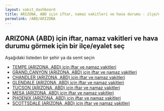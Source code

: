 ```yaml
---
layout: vakit_dashboard
title: ARIZONA, ABD için iftar, namaz vakitleri ve hava durumu - ilçe/eyalet seç
permalink: /ABD/ARIZONA
---
```


## ARIZONA (ABD) için iftar, namaz vakitleri ve hava durumu  görmek için bir ilçe/eyalet seç

Aşağıdaki listeden bir şehir ya da semt seçin

* [TEMPE (ARIZONA, ABD) için iftar ve namaz vakitleri](/ABD/ARIZONA/TEMPE)
* [GRAND_CANYON (ARIZONA, ABD) için iftar ve namaz vakitleri](/ABD/ARIZONA/GRAND_CANYON)
* [CHANDLER (ARIZONA, ABD) için iftar ve namaz vakitleri](/ABD/ARIZONA/CHANDLER)
* [GLENDALE (ARIZONA, ABD) için iftar ve namaz vakitleri](/ABD/ARIZONA/GLENDALE)
* [TUCSON (ARIZONA, ABD) için iftar ve namaz vakitleri](/ABD/ARIZONA/TUCSON)
* [MESA (ARIZONA, ABD) için iftar ve namaz vakitleri](/ABD/ARIZONA/MESA)
* [PHOENIX (ARIZONA, ABD) için iftar ve namaz vakitleri](/ABD/ARIZONA/PHOENIX)
* [SCOTTSDALE (ARIZONA, ABD) için iftar ve namaz vakitleri](/ABD/ARIZONA/SCOTTSDALE)

<script type="text/javascript">
  var GLOBAL_COUNTRY = 'ABD';
  var GLOBAL_CITY = 'ARIZONA';
  var GLOBAL_STATE = 'ARIZONA';
</script>

